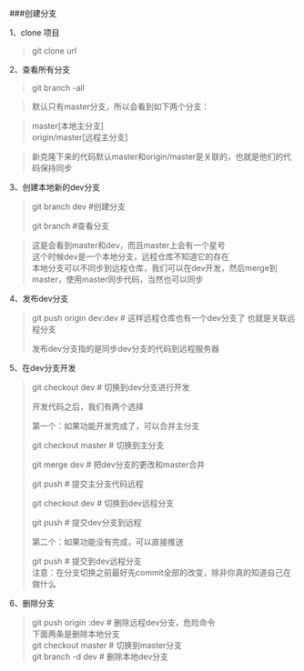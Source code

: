 
###创建分支


1、clone 项目 
>git clone url 

2、查看所有分支

>git branch -all

>默认只有master分支，所以会看到如下两个分支：  

>master[本地主分支]  
>origin/master[远程主分支]  

>新克隆下来的代码默认master和origin/master是关联的，也就是他们的代码保持同步  
 
3、创建本地新的dev分支
>git branch dev #创建分支  
>
>git branch #查看分支 
  
>这是会看到master和dev，而且master上会有一个星号  
>这个时候dev是一个本地分支，远程仓库不知道它的存在  
>本地分支可以不同步到远程仓库，我们可以在dev开发，然后merge到master，使用master同步代码，当然也可以同步  

4、发布dev分支  
>git push origin dev:dev  # 这样远程仓库也有一个dev分支了 也就是关联远程分支  
>
>发布dev分支指的是同步dev分支的代码到远程服务器  

5、在dev分支开发  
>git checkout dev  # 切换到dev分支进行开发  
>
> 开发代码之后，我们有两个选择  
> 
> 第一个：如果功能开发完成了，可以合并主分支  
> 
>git checkout master  # 切换到主分支  
>
>git merge dev  # 把dev分支的更改和master合并  
>
>git push  # 提交主分支代码远程  
>
>git checkout dev  # 切换到dev远程分支  
>
>git push  # 提交dev分支到远程  
>
> 第二个：如果功能没有完成，可以直接推送  
> 
>git push  # 提交到dev远程分支  
> 注意：在分支切换之前最好先commit全部的改变，除非你真的知道自己在做什么


6、删除分支

>git push origin :dev  # 删除远程dev分支，危险命令  
> 下面两条是删除本地分支  
>git checkout master  # 切换到master分支  
>git branch -d dev  # 删除本地dev分支
